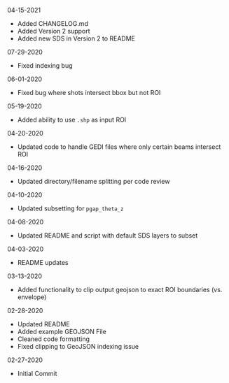 04-15-2021
- Added CHANGELOG.md  
- Added Version 2 support  
- Added new SDS in Version 2 to README  

07-29-2020  
- Fixed indexing bug  

06-01-2020
- Fixed bug where shots intersect bbox but not ROI  

05-19-2020
- Added ability to use `.shp` as input ROI  

04-20-2020
- Updated code to handle GEDI files where only certain beams intersect ROI  

04-16-2020
- Updated directory/filename splitting per code review  

04-10-2020
- Updated subsetting for `pgap_theta_z`  

04-08-2020
- Updated README and script with default SDS layers to subset  

04-03-2020
- README updates  

03-13-2020
- Added functionality to clip output geojson to exact ROI boundaries (vs. envelope)  

02-28-2020
- Updated README  
- Added example GEOJSON File  
- Cleaned code formatting  
- Fixed clipping to GeoJSON indexing issue  

02-27-2020
- Initial Commit
